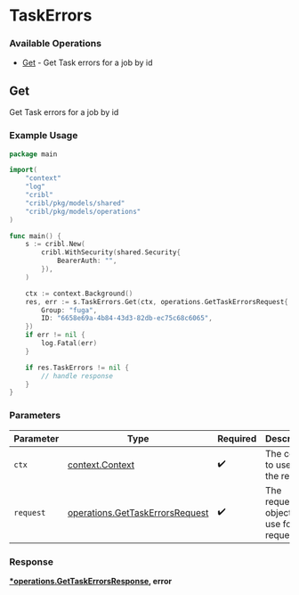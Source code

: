 # TaskErrors

### Available Operations

* [Get](#get) - Get Task errors for a job by id

## Get

Get Task errors for a job by id

### Example Usage

```go
package main

import(
	"context"
	"log"
	"cribl"
	"cribl/pkg/models/shared"
	"cribl/pkg/models/operations"
)

func main() {
    s := cribl.New(
        cribl.WithSecurity(shared.Security{
            BearerAuth: "",
        }),
    )

    ctx := context.Background()
    res, err := s.TaskErrors.Get(ctx, operations.GetTaskErrorsRequest{
        Group: "fuga",
        ID: "6658e69a-4b84-43d3-82db-ec75c68c6065",
    })
    if err != nil {
        log.Fatal(err)
    }

    if res.TaskErrors != nil {
        // handle response
    }
}
```

### Parameters

| Parameter                                                                          | Type                                                                               | Required                                                                           | Description                                                                        |
| ---------------------------------------------------------------------------------- | ---------------------------------------------------------------------------------- | ---------------------------------------------------------------------------------- | ---------------------------------------------------------------------------------- |
| `ctx`                                                                              | [context.Context](https://pkg.go.dev/context#Context)                              | :heavy_check_mark:                                                                 | The context to use for the request.                                                |
| `request`                                                                          | [operations.GetTaskErrorsRequest](../../models/operations/gettaskerrorsrequest.md) | :heavy_check_mark:                                                                 | The request object to use for the request.                                         |


### Response

**[*operations.GetTaskErrorsResponse](../../models/operations/gettaskerrorsresponse.md), error**

